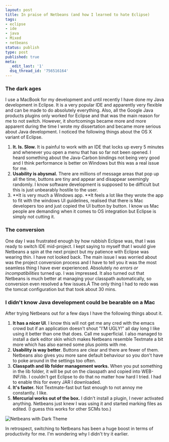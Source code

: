 ```yaml
---
layout: post
title: In praise of Netbeans (and how I learned to hate Eclipse)
tags:
- eclipse
- ide
- java
- Mixed
- netbeans
status: publish
type: post
published: true
meta:
  _edit_last: '1'
  dsq_thread_id: '756516164'
---
```

### The dark ages

I use a MacBook for my development and until recently I have done my Java development in Eclipse. It is a very popular IDE and apparently very flexible and can be made to do absolutely everything. Also, all the Google Java products plugins only worked for Eclipse and that was the main reason for me to not switch. However, it shortcomings became more and more apparent during the time I wrote my dissertation and became more serious about Java development. I noticed the following things about the OS X variant of Eclipse.

1.  **It. Is. Slow.** It is painful to work with an IDE that locks up every 5 minutes and whenever you open a menu that has so far not been opened. I heard something about the Java-Carbon bindings not being very good and I think performance is better on Windows but this was a real issue for me.
2.  **Usability is abysmal.** There are millions of message areas that pop up all the time, buttons are tiny and appear and disappear seemingly randomly. I know software development is supposed to be difficult but this is just unbearably hostile to the user.
3.  **It is very much a Windows app. **It feels a lot like they wrote the app to fit with the windows UI guidelines, realised that there is Mac developers too and just copied the UI button by button. I know us Mac people are demanding when it comes to OS integration but Eclipse is simply not cutting it.

### The conversion

One day I was frustrated enough by how rubbish Eclipse was, that I was ready to switch IDE mid-project. I kept saying to myself that I would give Netbeans a spin at the next project but my patience with Eclipse was wearing thin. I have not looked back. The main issue I was worried about was the project conversion process and I have to tell you it was the most seamless thing I have ever experienced. Absolutely *no errors or incompatibilities* turned up. I was impressed. It also turned out that Netbeans is much better at managing your classpath automatically, so conversion even resolved a few issues.Â The only thing I had to redo was the tomcat configuration but that took about 30 mins.

### I didn't know Java development could be bearable on a Mac

After trying Netbeans out for a few days I have the following things about it.

1.  **It has a nicer UI**. I know this will not get me any cred with the emacs crowd but if an application doesn't shout "I'M UGLY!" all day long I like using it better than one that does. Call me superficial. I also managed to install a dark editor skin which makes Netbeans resemble Textmate a bit more which has also earned some plus points with me.
2.  **Usability is way better**. Buttons are clear and there are fewer of them. Netbeans also gives you more sane default behaviour so you don't have to poke around in the settings too often.
3.  **Classpath and lib folder management works.** When you put something in the lib folder, it will be put on the classpath and copied into WEB-INF/lib. I couldn't get Eclipse to do that no matter how hard I tried. I had to enable this for every JAR I downloaded.
4.  **It's faster.** Not Textmate-fast but fast enough to not annoy me constantly. I like.
5.  **Mercurial works out of the box.** I didn't install a plugin, I never activated anything. Netbeans just knew I was using it and started marking files as edited. (I guess this works for other SCMs too.)

![Netbeans with Dark Theme](https://lh4.googleusercontent.com/-qVzEt1x470E/T1uo2UfzyhI/AAAAAAAAA88/WTj1G2aC8fo/s912/Netbeans%25206.7.1%2520in%2520action.png)

In retrospect, switching to Netbeans has been a huge boost in terms of productivity for me. I'm wondering why I didn't try it earlier.


